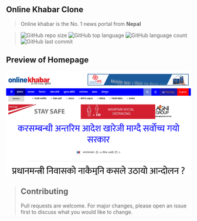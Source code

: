 ## Online Khabar Clone

> Online khabar is the No. 1 news portal from <b>Nepal</b>
>


> ![GitHub repo size](https://img.shields.io/github/repo-size/lokgubhaju/onlinekhabar-clone?style=flat-square) ![GitHub top language](https://img.shields.io/github/languages/top/lokgubhaju/onlinekhabar-clone?style=flat-square) ![GitHub language count](https://img.shields.io/github/languages/count/lokgubhaju/onlinekhabar-clone?style=flat-square) ![GitHub last commit](https://img.shields.io/github/last-commit/lokgubhaju/onlinekhabar-clone?color=red&style=flat-square)

## Preview of Homepage

<a href="https://onlinekhabar.netlify.app">
    <img src ="./img/onlinekhabar-screenshot.png" width="900px">
</a>

> ## Contributing
>
> Pull requests are welcome. For major changes, please open an issue first to discuss what you would like to change.

